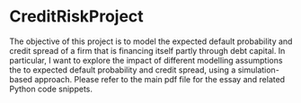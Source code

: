 # CreditRiskProject

The objective of this project is to model the expected default probability
and credit spread of a firm that is financing itself partly through debt
capital. In particular, I want to explore the impact of different
modelling assumptions the to expected default probability and credit
spread, using a simulation-based approach. Please refer to the main pdf file
for the essay and related Python code snippets.
